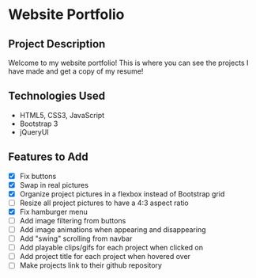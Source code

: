 # Website Portfolio

## Project Description

Welcome to my website portfolio! This is where you can see the projects I have made and get a copy of my resume!

## Technologies Used

- HTML5, CSS3, JavaScript
- Bootstrap 3
- jQueryUI

## Features to Add

- [x] Fix buttons
- [x] Swap in real pictures
- [x] Organize project pictures in a flexbox instead of Bootstrap grid
- [ ] Resize all project pictures to have a 4:3 aspect ratio
- [x] Fix hamburger menu
- [ ] Add image filtering from buttons
- [ ] Add image animations when appearing and disappearing
- [ ] Add "swing" scrolling from navbar
- [ ] Add playable clips/gifs for each project when clicked on
- [ ] Add project title for each project when hovered over
- [ ] Make projects link to their github repository
